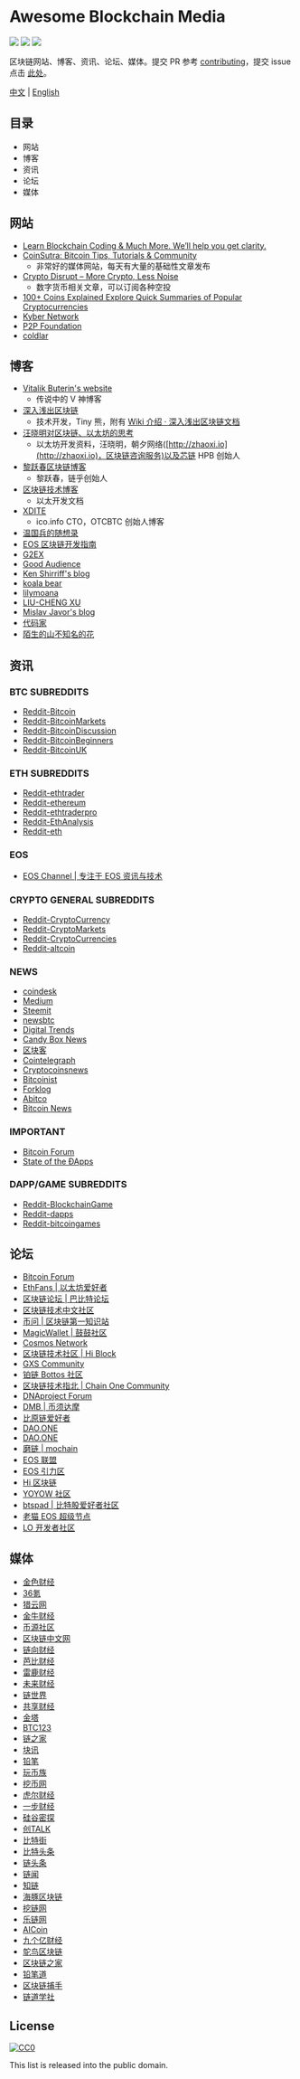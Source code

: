 # Awesome Blockchain Media

[![](https://camo.githubusercontent.com/13c4e50d88df7178ae1882a203ed57b641674f94/68747470733a2f2f63646e2e7261776769742e636f6d2f73696e647265736f726875732f617765736f6d652f643733303566333864323966656437386661383536353265336136336531353464643865383832392f6d656469612f62616467652e737667)](https://github.com/sindresorhus/awesome)
[![](https://camo.githubusercontent.com/cb8cb80af654f3dae14a4aa62e44bf62f16953d6/68747470733a2f2f6a617977636a6c6f76652e6769746875622e696f2f73622f6c616e672f6368696e6573652e737667)](README.md)
[![](https://camo.githubusercontent.com/15a53d5ec5d896319068168a27da0203156bbdb9/68747470733a2f2f6a617977636a6c6f76652e6769746875622e696f2f73622f6c616e672f656e676c6973682e737667)](README-en.md)

区块链网站、博客、资讯、论坛、媒体。提交 PR 参考 [contributing](contributing.md)，提交 issue 点击 [此处](https://github.com/BlockchainOne/awesome-blockchain-media/issues)。

[中文](README.md) | [English](README-en.md)

## 目录

* 网站
* 博客
* 资讯
* 论坛
* 媒体

## 网站

* [Learn Blockchain Coding & Much More. We’ll help you get clarity.](https://blockgeeks.com)
* [CoinSutra: Bitcoin Tips, Tutorials & Community](https://coinsutra.com)
    - 非常好的媒体网站，每天有大量的基础性文章发布
* [Crypto Disrupt – More Crypto, Less Noise](https://cryptodisrupt.com)
    - 数字货币相关文章，可以订阅各种空投
* [100+ Coins Explained Explore Quick Summaries of Popular Cryptocurrencies](https://www.upfolio.com/100-coins-explained)
* [Kyber Network](https://blog.kyber.network)
* [P2P Foundation](https://blog.p2pfoundation.net)
* [coldlar](https://www.coldlar.com)

## 博客

* [Vitalik Buterin's website](https://vitalik.ca)
    - 传说中的 V 神博客
* [深入浅出区块链](https://learnblockchain.cn)
    - 技术开发，Tiny 熊，附有 [Wiki 介绍 · 深入浅出区块链文档](https://wiki.learnblockchain.cn)
* [汪晓明对区块链、以太坊的思考](http://wangxiaoming.com)
    - 以太坊开发资料，汪晓明，朝夕网络([http://zhaoxi.io](http://zhaoxi.io)，区块链咨询服务)以及芯链 HPB 创始人
* [黎跃春区块链博客](http://liyuechun.org/archive/)
    - 黎跃春，链乎创始人
* [区块链技术博客](http://me.tryblockchain.org/)
    - 以太开发文档
* [XDITE](http://blog.xdite.net)
    - ico.info CTO，OTCBTC 创始人博客
* [温国兵的随想录](https://dbarobin.com)
* [EOS 区块链开发指南](http://blog.eosdata.io)
* [G2EX](https://g2ex.github.io)
* [Good Audience](https://blog.goodaudience.com)
* [Ken Shirriff's blog](http://www.righto.com)
* [koala bear](http://wsfdl.com)
* [lilymoana](https://lilymoana.github.io)
* [LIU-CHENG XU](http://liuchengxu.org)
* [Mislav Javor's blog](https://mislavjavor.github.io)
* [代码家](https://daimajia.com)
* [陌生的山不知名的花](https://mshk.top)

## 资讯

### BTC SUBREDDITS

* [Reddit-Bitcoin](https://www.reddit.com/r/Bitcoin)
* [Reddit-BitcoinMarkets](https://www.reddit.com/r/BitcoinMarkets)
* [Reddit-BitcoinDiscussion](https://www.reddit.com/r/BitcoinDiscussion)
* [Reddit-BitcoinBeginners](https://www.reddit.com/r/BitcoinBeginners)
* [Reddit-BitcoinUK](https://www.reddit.com/r/BitcoinUK)

### ETH SUBREDDITS

* [Reddit-ethtrader](https://www.reddit.com/r/ethtrader)
* [Reddit-ethereum](https://www.reddit.com/r/ethereum)
* [Reddit-ethtraderpro](https://www.reddit.com/r/ethtraderpro)
* [Reddit-EthAnalysis](https://www.reddit.com/r/EthAnalysis)
* [Reddit-eth](https://www.reddit.com/r/eth)

### EOS

* [EOS Channel | 专注于 EOS 资讯与技术](http://www.eoschannel.com)

### CRYPTO GENERAL SUBREDDITS

* [Reddit-CryptoCurrency](https://www.reddit.com/r/CryptoCurrency)
* [Reddit-CryptoMarkets](https://www.reddit.com/r/CryptoMarkets)
* [Reddit-CryptoCurrencies](https://www.reddit.com/r/CryptoCurrencies)
* [Reddit-altcoin](https://www.reddit.com/r/altcoin)

### NEWS

* [coindesk](https://www.coindesk.com)
* [Medium](https://medium.com)
* [Steemit](https://steemit.com)
* [newsbtc](http://www.newsbtc.com)
* [Digital Trends](https://www.digitaltrends.com)
* [Candy Box News](https://candy.one/news)
* [区块客](http://blockcast.it)
* [Cointelegraph](https://cointelegraph.com)
* [Cryptocoinsnews](https://www.ccn.com)
* [Bitcoinist](http://bitcoinist.com)
* [Forklog](http://forklog.net)
* [Abitco](http://abitco.in)
* [Bitcoin News](https://news.bitcoin.com)

### IMPORTANT

* [Bitcoin Forum](https://bitcointalk.org)
* [State of the ÐApps](https://www.stateofthedapps.com/)

### DAPP/GAME SUBREDDITS

* [Reddit-BlockchainGame](https://www.reddit.com/r/BlockchainGame)
* [Reddit-dapps](https://www.reddit.com/r/dapps)
* [Reddit-bitcoingames](https://www.reddit.com/r/bitcoingames)

## 论坛

* [Bitcoin Forum](https://bitcointalk.org)
* [EthFans | 以太坊爱好者](http://ethfans.org)
* [区块链论坛 | 巴比特论坛](http://8btc.com)
* [区块链技术中文社区](https://bitshuo.com)
* [币问 | 区块链第一知识站](https://www.bitask.org)
* [MagicWallet | 鼓鼓社区](https://forum.magicwallet.io)
* [Cosmos Network](https://forum.cosmos.network)
* [区块链技术社区 | Hi Block](http://hiblock.net)
* [GXS Community](https://forum.gxb.io)
* [铂链 Bottos 社区](https://www.botfans.org)
* [区块链技术指北 | Chain One Community](https://bcage.one)
* [DNAproject Forum](https://forum.dnaproject.org)
* [DMB | 币须达摩](http://dmb.top)
* [比原链爱好者](http://www.btmfans.org)
* [DAO.ONE](http://www.dao-one.com)
* [DAO.ONE](http://daoone.org)
* [磨链 | mochain](https://github.com/mochain)
* [EOS 联盟](http://eos.ren)
* [EOS 引力区](http://eosfans.one)
* [Hi 区块链](https://www.hibtc.org)
* [YOYOW 社区](https://www.yoyow123.com/forum.php)
* [btspad | 比特股爱好者社区](https://www.btspad.com)
* [老猫 EOS 超级节点](http://www.eoslaomao.com)
* [LO 开发者社区](http://bbs.bocheninc.com)

## 媒体

* [金色财经](http://www.jinse.com)
* [36氪](http://36kr.com)
* [猎云网](https://www.lieyunwang.com)
* [金牛财经](http://www.jinniu.cn)
* [币源社区](https://www.coingogo.com)
* [区块链中文网](http://www.qukuainews.cn)
* [链向财经](https://www.chainfor.com)
* [芭比财经](http://www.babicj.com)
* [雷鹿财经](http://www.leilook.com)
* [未来财经](http://www.weilaicaijing.com)
* [链世界](https://www.7234.cn)
* [共享财经](http://www.gongxiangcj.com)
* [金塔](http://www.quintar.com)
* [BTC123](https://btc123.com)
* [链之家](http://www.chainshome.com)
* [块讯](http://www.blocknews.io)
* [铅笔](http://chainb.com)
* [玩币族](http://www.wanbizu.com)
* [挖币网](http://www.wabi.com)
* [虎尔财经](http://www.hooah.com.cn)
* [一步财经](http://www.onepaces.com)
* [硅谷密探](http://www.svinsight.com)
* [创TALK](http://www.chuangtalk.com)
* [比特街](http://bitejie.net)
* [比特头条](http://www.bitett.com)
* [链头条](http://www.chaintiao.com)
* [链闻](https://www.chainnews.com)
* [知链](http://chainknow.com)
* [海豚区块链](http://www.haitunbc.com)
* [挖链网](https://www.walian.cn)
* [乐链网](http://www.lechain.com)
* [AICoin](https://www.aicoin.net.cn)
* [九个亿财经](http://www.jgy.com)
* [鸵鸟区块链](http://www.tuoniaox.com)
* [区块链之家](http://www.5bite.com)
* [铅笔道](https://www.pencilnews.cn)
* [区块链捕手](http://www.8btc.com/author/45691)
* [链道学社](http://www.liandaocn.com)

## License

[![CC0](http://mirrors.creativecommons.org/presskit/buttons/88x31/svg/cc-zero.svg)](https://creativecommons.org/publicdomain/zero/1.0/)

This list is released into the public domain.